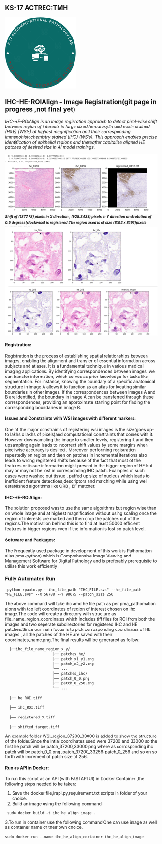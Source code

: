 ## KS-17 ACTREC:TMH



![alt_images](https://github.com/TMC-ComputationalPathology/Image_registration/blob/main/Logo.png)
 
## IHC-HE-ROIAlign - Image Registration(git page in progress ,not final yet)
 _IHC-HE-ROIAlign is an image regisration approach to detect pixel-wise shift between region of interests in large sized hematoxylin and eosin stained (H&E) (WSIs) at highest magnification and their corresponding immunohistochemistry stained (IHC) (WSIs). This approach enables precise identification of epithelial regions and thereafter capitalise aligned HE patches of desired size in AI model trainings._

![alt_images](https://github.com/TMC-ComputationalPathology/Image_registration/blob/8a9fef52c10d9c888a91d190880e62bfcf5c4cef/screenshots/Screenshot%20from%202024-09-12%2014-00-24.png)
 <sup>**_Shift of (1877.78) pixels in X direction , (925.3435) pixels in Y direction and rotation of 0.5 degress(clockwise) is registered.The  region used is of size (8192 x 8192)pixels_**</sup>
 ![alt_images](https://github.com/TMC-ComputationalPathology/Image_registration/blob/main/screenshots/Screenshot%20from%202024-09-12%2014-12-50.png)
 ![alt_images](https://github.com/TMC-ComputationalPathology/Image_registration/blob/main/screenshots/Screenshot%20from%202024-09-12%2014-02-16.png)







#### Registration: 
Registration is the process of establishing spatial relationships between images, enabling the alignment and transfer of essential information across subjects and atlases. It is a fundamental technique in various medical imaging applications. By identifying correspondences between images, we can transfer information, which serves as prior knowledge for tasks like segmentation. For instance, knowing the boundary of a specific anatomical structure in image A allows it to function as an atlas for locating similar boundaries in other images. If the correspondences between images A and B are identified, the boundary in image A can be transferred through these correspondences, providing an approximate starting point for finding the corresponding boundaries in image B.

#### Issues and Constraints with WSI images with different markers:
One of the major constraints of registering wsi images is the size(goes up-to lakhs x lakhs of pixels)and computational constraints that comes with it. However downsampling the image to smaller levels, registering it and then upsampling again leads to incorrect shift values by some margins when pixel wise accuracy  is desired . Moreover, performing registration repeatedly on region and then on patches in incremental iterations  also leads to wrong registered shifts because of the fact that most of the features or tissue information might present in the bigger region of HE but may or may not be lost in corresponding IHC patch. Examples of such  cases were washed out tissue , puffed up size of nucleus which leads to inefficient feature detections,descriptors and matching  while using well established algorithms like ORB , BF matcher.






#### IHC-HE-ROIAlign:
The solution proposed was to use the same algorithms but region wise than on whole image and at highest magnification without using scaling once the region of interests are marked and then crop the patches out of the regions.The motivation behind this is to find at least 50000 efficient features in bigger regions even if the information is lost on patch level. 

#### Software and Packages:
The Frequently used package in development of this work is Pathomation alias(pma-python) which is Comprehensive Image Viewing and Management Software for Digital Pathology and is preferably prerequisite to utilise this work efficiently .

### Fully Automated Run
>
     python rpauto.py --ihc_file_path "IHC_FILE.svs" --he_file_path "HE_FILE.svs" --X 56788 --Y 98675 --patch_size 256

The above command will take ihc amd he file path as per pma_pathomation along with top left coordinates of region of interest chosen on ihc image.The code will create a directory with structure as  file_name_region_coordinates which includes tiff files for ROI from both the images and two seperate subdirectories for registered IHC and HE patches.Since our main focus is to pick corrosponding coordinates of HE images , all the patches of the HE are saved with their coordinates_name.png.The final results will be generared as follow:

>
>
    
      ├──ihc_file_name_region_x_y/
                          ├── patches_he/
    		              ├── patch_x1_y1.png
    		              ├── patch_x2_y2.png
    		              └── ...
                          ├── patches_ihc/
    		              ├── patch_0_0.png
    		              ├── patch_0_256.png
    		              └── ...
      
      ├── he_ROI.tiff

      ├── ihc_ROI.tiff

      ├── registered_X.tiff

      ├── shifted_target.tiff

An example folder WSI_region_37200_33000 is added to show the structure of the folder.Since the intial coordinates used were 37200 and 33000 so the first he patch will be patch_37200_33000.png where as corrosponding ihc patch will be patch_0_0.png ,patch_37200_33256-patch_0_256 and so on so forth with increment of patch size of 256.
 

#### Run as API in Docker:
To run this script as an  API (with FASTAPI UI) in Docker Container ,the following steps needed to be taken:
1. Save the docker file,irapi.py,requirement.txt scripts in folder of your choice.
2. Build an image using the following command
>
     sudo docker build -t ihc_he_align_image .

3.To run in container use the following command.One can use image as well as container name of their own choice.
>
    sudo docker run --name ihc_he_align_container ihc_he_align_image 
        

        
    		
	


